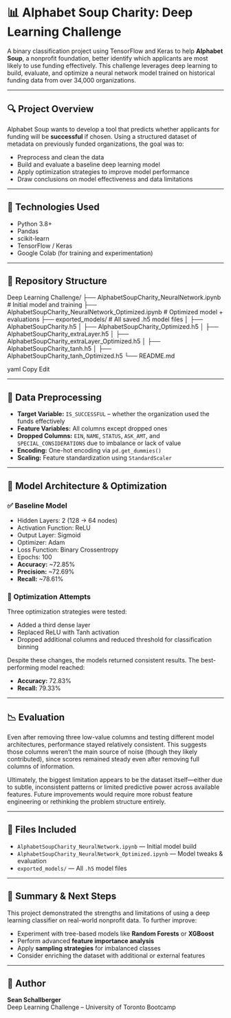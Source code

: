 # 📊 Alphabet Soup Charity: Deep Learning Challenge

A binary classification project using TensorFlow and Keras to help **Alphabet Soup**, a nonprofit foundation, better identify which applicants are most likely to use funding effectively. This challenge leverages deep learning to build, evaluate, and optimize a neural network model trained on historical funding data from over 34,000 organizations.

---

## 🔍 Project Overview

Alphabet Soup wants to develop a tool that predicts whether applicants for funding will be **successful** if chosen. Using a structured dataset of metadata on previously funded organizations, the goal was to:

- Preprocess and clean the data  
- Build and evaluate a baseline deep learning model  
- Apply optimization strategies to improve model performance  
- Draw conclusions on model effectiveness and data limitations  

---

## 🧠 Technologies Used

- Python 3.8+  
- Pandas  
- scikit-learn  
- TensorFlow / Keras  
- Google Colab (for training and experimentation)

---

## 📁 Repository Structure

Deep Learning Challenge/ ├── AlphabetSoupCharity_NeuralNetwork.ipynb # Initial model and training ├── AlphabetSoupCharity_NeuralNetwork_Optimized.ipynb # Optimized model + evaluations ├── exported_models/ # All saved .h5 model files │ ├── AlphabetSoupCharity.h5 │ ├── AlphabetSoupCharity_Optimized.h5 │ ├── AlphabetSoupCharity_extraLayer.h5 │ ├── AlphabetSoupCharity_extraLayer_Optimized.h5 │ ├── AlphabetSoupCharity_tanh.h5 │ ├── AlphabetSoupCharity_tanh_Optimized.h5 └── README.md

yaml
Copy
Edit

---

## 🧼 Data Preprocessing

- **Target Variable:** `IS_SUCCESSFUL` – whether the organization used the funds effectively  
- **Feature Variables:** All columns except dropped ones  
- **Dropped Columns:** `EIN`, `NAME`, `STATUS`, `ASK_AMT`, and `SPECIAL_CONSIDERATIONS` due to imbalance or lack of value  
- **Encoding:** One-hot encoding via `pd.get_dummies()`  
- **Scaling:** Feature standardization using `StandardScaler`  

---

## 🧪 Model Architecture & Optimization

### ✅ Baseline Model

- Hidden Layers: 2 (128 → 64 nodes)  
- Activation Function: ReLU  
- Output Layer: Sigmoid  
- Optimizer: Adam  
- Loss Function: Binary Crossentropy  
- Epochs: 100  
- **Accuracy:** ~72.85%  
- **Precision:** ~72.69%  
- **Recall:** ~78.61%  

### 🔁 Optimization Attempts

Three optimization strategies were tested:

- Added a third dense layer  
- Replaced ReLU with Tanh activation  
- Dropped additional columns and reduced threshold for classification binning  

Despite these changes, the models returned consistent results. The best-performing model reached:

- **Accuracy:** 72.83%  
- **Recall:** 79.33%  

---

## 📉 Evaluation

Even after removing three low-value columns and testing different model architectures, performance stayed relatively consistent. This suggests those columns weren’t the main source of noise (though they likely contributed), since scores remained steady even after removing full columns of information.

Ultimately, the biggest limitation appears to be the dataset itself—either due to subtle, inconsistent patterns or limited predictive power across available features. Future improvements would require more robust feature engineering or rethinking the problem structure entirely.

---

## 💾 Files Included

- `AlphabetSoupCharity_NeuralNetwork.ipynb` — Initial model build  
- `AlphabetSoupCharity_NeuralNetwork_Optimized.ipynb` — Model tweaks & evaluation  
- `exported_models/` — All `.h5` model files  

---

## 📝 Summary & Next Steps

This project demonstrated the strengths and limitations of using a deep learning classifier on real-world nonprofit data. To further improve:

- Experiment with tree-based models like **Random Forests** or **XGBoost**  
- Perform advanced **feature importance analysis**  
- Apply **sampling strategies** for imbalanced classes  
- Consider enriching the dataset with additional or external features  

---

## 📌 Author

**Sean Schallberger**  
Deep Learning Challenge – University of Toronto Bootcamp